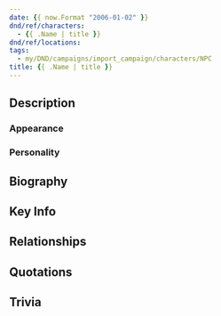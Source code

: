 ```yaml
---
date: {{ now.Format "2006-01-02" }}
dnd/ref/characters:
  - {{ .Name | title }}
dnd/ref/locations:
tags:
  - my/DND/campaigns/import_campaign/characters/NPC
title: {{ .Name | title }}
---
```


## Description

### Appearance

### Personality

## Biography

## Key Info

## Relationships

## Quotations

## Trivia
